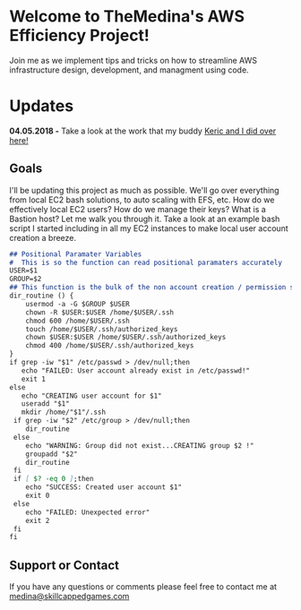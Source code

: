 # Welcome to TheMedina's AWS Efficiency Project!

Join me as we implement tips and tricks on how to streamline AWS infrastructure design, development, and managment using code.

# Updates
**04.05.2018 -** Take a look at the work that my buddy [Keric and I did over here!](https://themedina.github.io/serverless-fun/)

## Goals

I'll be updating this project as much as possible. We'll go over everything from local EC2 bash solutions, to auto scaling with EFS, etc. How do we effectively local EC2 users? How do we manage their keys? What is a Bastion host? Let me walk you through it. Take a look at an example bash script I started including in all my EC2 instances to make local user account creation a breeze.

```markdown
## Positional Paramater Variables
#  This is so the function can read positional paramaters accurately
USER=$1
GROUP=$2
## This function is the bulk of the non account creation / permission settings
dir_routine () {
    usermod -a -G $GROUP $USER
    chown -R $USER:$USER /home/$USER/.ssh
    chmod 600 /home/$USER/.ssh
    touch /home/$USER/.ssh/authorized_keys
    chown $USER:$USER /home/$USER/.ssh/authorized_keys
    chmod 400 /home/$USER/.ssh/authorized_keys
}
if grep -iw "$1" /etc/passwd > /dev/null;then
   echo "FAILED: User account already exist in /etc/passwd!"
   exit 1
else
   echo "CREATING user account for $1"
   useradd "$1"
   mkdir /home/"$1"/.ssh
 if grep -iw "$2" /etc/group > /dev/null;then
    dir_routine
 else
    echo "WARNING: Group did not exist...CREATING group $2 !"
    groupadd "$2"
    dir_routine
 fi
 if [ $? -eq 0 ];then
    echo "SUCCESS: Created user account $1"
    exit 0
 else
    echo "FAILED: Unexpected error"
    exit 2
 fi
fi
```
## Support or Contact

If you have any questions or comments please feel free to contact me at  medina@skillcappedgames.com
